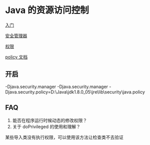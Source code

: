 # Java 的资源访问控制

[入门](https://www.ibm.com/developerworks/cn/java/j-lo-javasecurity/)

[安全管理器](https://www.cnblogs.com/yiwangzhibujian/p/6207212.html)

[权限](https://www.cnblogs.com/Qspace/articles/2373197.html)

[policy 文档](https://docs.oracle.com/javase/1.5.0/docs/guide/security/PolicyFiles.html)

## 开启

-Djava.security.manager
-Djava.security.manager -Djava.security.policy=D:\Java\jdk1.8.0_05\jre\lib\security\java.policy

## FAQ

1. 能否在程序运行时候动态的修改权限？
2. 关于 doPrivileged 的使用和理解？

某些导入类没有执行权限，可以使用该方法让检查类不去验证
